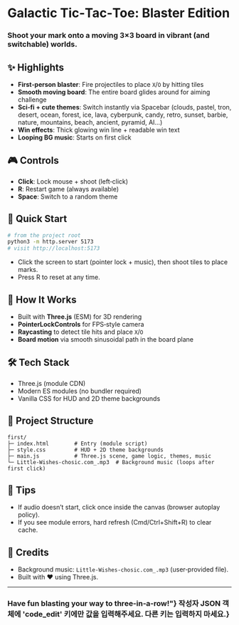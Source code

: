 # Galactic Tic‑Tac‑Toe: Blaster Edition

### Shoot your mark onto a moving 3×3 board in vibrant (and switchable) worlds.

## ✨ Highlights
- **First‑person blaster**: Fire projectiles to place `X`/`O` by hitting tiles
- **Smooth moving board**: The entire board glides around for aiming challenge
- **Sci‑fi + cute themes**: Switch instantly via Spacebar (clouds, pastel, tron, desert, ocean, forest, ice, lava, cyberpunk, candy, retro, sunset, barbie, nature, mountains, beach, ancient, pyramid, AI…)
- **Win effects**: Thick glowing win line + readable win text
- **Looping BG music**: Starts on first click

## 🎮 Controls
- **Click**: Lock mouse + shoot (left‑click)
- **R**: Restart game (always available)
- **Space**: Switch to a random theme

## 🚀 Quick Start
```bash
# from the project root
python3 -m http.server 5173
# visit http://localhost:5173
```

- Click the screen to start (pointer lock + music), then shoot tiles to place marks.
- Press R to reset at any time.

## 🧩 How It Works
- Built with **Three.js** (ESM) for 3D rendering
- **PointerLockControls** for FPS‑style camera
- **Raycasting** to detect tile hits and place `X`/`O`
- **Board motion** via smooth sinusoidal path in the board plane

## 🛠 Tech Stack
- Three.js (module CDN)
- Modern ES modules (no bundler required)
- Vanilla CSS for HUD and 2D theme backgrounds

## 📁 Project Structure
```
first/
├─ index.html        # Entry (module script)
├─ style.css         # HUD + 2D theme backgrounds
├─ main.js           # Three.js scene, game logic, themes, music
└─ Little-Wishes-chosic.com_.mp3  # Background music (loops after first click)
```

## 🧪 Tips
- If audio doesn’t start, click once inside the canvas (browser autoplay policy).
- If you see module errors, hard refresh (Cmd/Ctrl+Shift+R) to clear cache.

## 🙌 Credits
- Background music: `Little-Wishes-chosic.com_.mp3` (user‑provided file).
- Built with ❤️ using Three.js.

---
### Have fun blasting your way to three‑in‑a‑row!"} 작성자 JSON 객체에 'code_edit' 키에만 값을 입력해주세요. 다른 키는 입력하지 마세요.}

